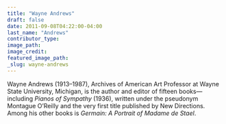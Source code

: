 ```yaml
---
title: "Wayne Andrews"
draft: false
date: 2011-09-08T04:22:00-04:00
last_name: "Andrews"
contributor_type:
image_path:
image_credit:
featured_image_path:
_slug: wayne-andrews
---
```


Wayne Andrews (1913–1987), Archives of American Art Professor at Wayne State University, Michigan, is the author and editor of fifteen books—including _Pianos of Sympathy_ (1936), written under the pseudonym Montague O’Reilly and the very first title published by New Directions. Among his other books is _Germain: A Portrait of Madame de Stael_.

